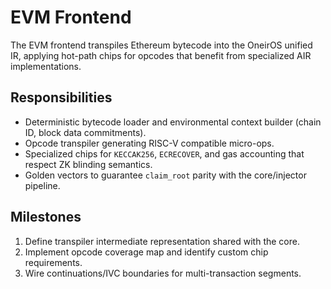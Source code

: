 # EVM Frontend

The EVM frontend transpiles Ethereum bytecode into the OneirOS unified IR, applying hot-path chips for opcodes that benefit from specialized AIR implementations.

## Responsibilities

- Deterministic bytecode loader and environmental context builder (chain ID, block data commitments).
- Opcode transpiler generating RISC-V compatible micro-ops.
- Specialized chips for `KECCAK256`, `ECRECOVER`, and gas accounting that respect ZK blinding semantics.
- Golden vectors to guarantee `claim_root` parity with the core/injector pipeline.

## Milestones

1. Define transpiler intermediate representation shared with the core.
2. Implement opcode coverage map and identify custom chip requirements.
3. Wire continuations/IVC boundaries for multi-transaction segments.
